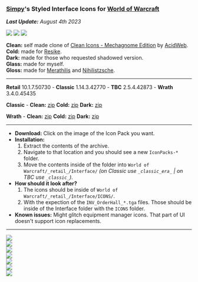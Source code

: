 ### [Simpy](https://github.com/kodewdle)'s Styled Interface Icons for [World of Warcraft](https://worldofwarcraft.com)

_**Last Update:** August 4th 2023_  

[![](https://img.shields.io/badge/Support-❤️-FF96D7?style=flat-square&logo=paypal)](https://paypal.me/koditaylor)
[![](https://img.shields.io/github/downloads/kodewdle/IconPacks/total?style=flat-square&color=1784d1&label=Total%20Downloads)](https://github.com/kodewdle/IconPacks/releases)
[![](https://img.shields.io/github/downloads/kodewdle/IconPacks/latest/total?style=flat-square&color=1784d1&label=Downloads)](https://github.com/kodewdle/IconPacks/releases/latest)

**Clean:** self made clone of [Clean Icons - Mechagnome Edition](https://github.com/AcidWeb/Clean-Icons-Mechagnome-Edition) by [AcidWeb](https://github.com/AcidWeb).  
**Cold:** made for [Resike](https://github.com/Resike).  
**Dark:** made for those who requested shadowed version.  
**Glass:** made for myself.  
**Gloss:** made for [Merathilis](https://github.com/Merathilis) and [Nihilistzsche](https://github.com/nihilistzsche).  

---

**Retail** 10.1.7.50730 - **Classic** 1.14.3.42770 - **TBC** 2.5.4.42873 - **Wrath** 3.4.0.45435

**Classic** - **Clean:** [zip](https://github.com/kodewdle/IconPacks/releases/latest/download/clean-classic.zip) **Cold:** [zip](https://github.com/kodewdle/IconPacks/releases/latest/download/cold-classic.zip) **Dark:** [zip](https://github.com/kodewdle/IconPacks/releases/latest/download/dark-classic.zip)

**Wrath** - **Clean:** [zip](https://github.com/kodewdle/IconPacks/releases/latest/download/clean-wrath.zip) **Cold:** [zip](https://github.com/kodewdle/IconPacks/releases/latest/download/cold-wrath.zip) **Dark:** [zip](https://github.com/kodewdle/IconPacks/releases/latest/download/dark-wrath.zip)

---

- **Download:**  Click on the image of the Icon Pack you want.  
- **Installation:**
  1) Extract the contents of the archive.  
  2) Navigate to that location and you should see a new `IconPacks-*` folder.
  3) Move the contents inside of the folder into `World of Warcraft/_retail_/Interface/` *(on Classic use `_classic_era_` | on TBC use `_classic_`).*
- **How should it look after?**
  1) The icons should be inside of `World of Warcraft/_retail_/Interface/ICONS/`.  
  2) With the expection of the `INV_OrderHall_*.tga` files. Those should be inside of the Interface folder with the `ICONS` folder.
- **Known issues:**  Might glitch equipment manager icons. That part of UI doesn't support icon replacements.  

---

[![](https://raw.githubusercontent.com/kodewdle/IconPacks/main/previews/clean.jpg)](https://github.com/kodewdle/IconPacks/releases/latest/download/clean.zip "Click to Download: Clean")  
[![](https://raw.githubusercontent.com/kodewdle/IconPacks/main/previews/cold.jpg)](https://github.com/kodewdle/IconPacks/releases/latest/download/cold.zip "Click to Download: Cold")  
[![](https://raw.githubusercontent.com/kodewdle/IconPacks/main/previews/dark.jpg)](https://github.com/kodewdle/IconPacks/releases/latest/download/dark.zip "Click to Download: Dark")  
[![](https://raw.githubusercontent.com/kodewdle/IconPacks/main/previews/glass.jpg)](https://github.com/kodewdle/IconPacks/releases/latest/download/glass.zip "Click to Download: Glass Version 1")  
[![](https://raw.githubusercontent.com/kodewdle/IconPacks/main/previews/glass_v2.jpg)](https://github.com/kodewdle/IconPacks/releases/latest/download/glass-v2.zip "Click to Download: Glass Version 2")  
[![](https://raw.githubusercontent.com/kodewdle/IconPacks/main/previews/gloss.jpg)](https://github.com/kodewdle/IconPacks/releases/latest/download/gloss.zip "Click to Download: Gloss Version 1")  
[![](https://raw.githubusercontent.com/kodewdle/IconPacks/main/previews/gloss_v2.jpg)](https://github.com/kodewdle/IconPacks/releases/latest/download/gloss-v2.zip "Click to Download: Gloss Version 2")  
